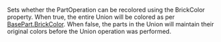 Sets whether the PartOperation can be recolored using the BrickColor property. When true, the entire Union will be colored as per [BasePart.BrickColor](https://developer.roblox.com/api-reference/property/BasePart/BrickColor). When false, the parts in the Union will maintain their original colors before the Union operation was performed.